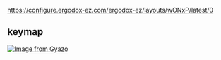 
https://configure.ergodox-ez.com/ergodox-ez/layouts/wONxP/latest/0

## keymap
[![Image from Gyazo](https://i.gyazo.com/df5e9cfd73c6540c9f9d0b4a2aa2d020.png)](https://gyazo.com/df5e9cfd73c6540c9f9d0b4a2aa2d020)

